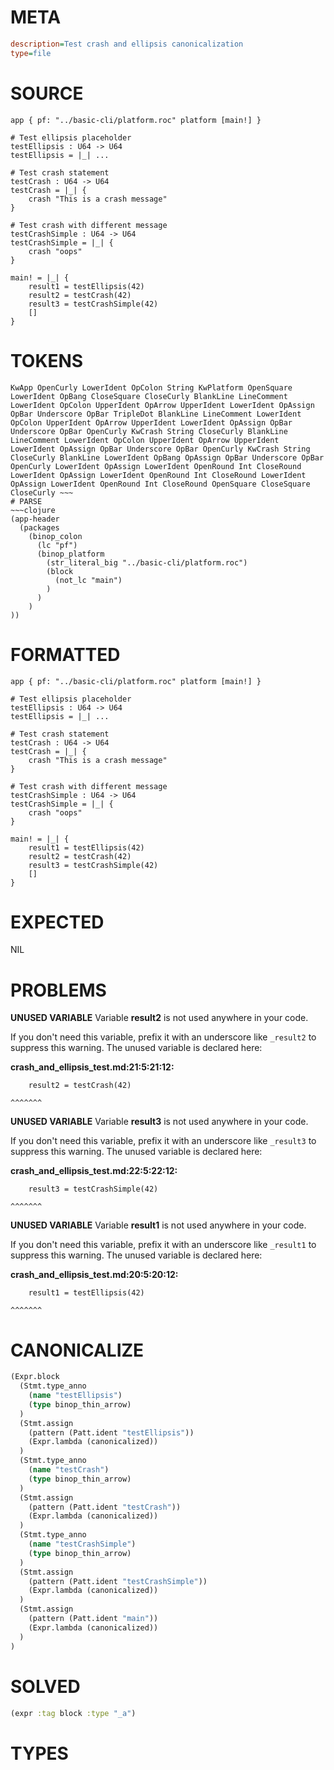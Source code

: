 # META
~~~ini
description=Test crash and ellipsis canonicalization
type=file
~~~
# SOURCE
~~~roc
app { pf: "../basic-cli/platform.roc" platform [main!] }

# Test ellipsis placeholder
testEllipsis : U64 -> U64
testEllipsis = |_| ...

# Test crash statement
testCrash : U64 -> U64
testCrash = |_| {
	crash "This is a crash message"
}

# Test crash with different message
testCrashSimple : U64 -> U64
testCrashSimple = |_| {
	crash "oops"
}

main! = |_| {
    result1 = testEllipsis(42)
    result2 = testCrash(42)
    result3 = testCrashSimple(42)
    []
}
~~~
# TOKENS
~~~text
KwApp OpenCurly LowerIdent OpColon String KwPlatform OpenSquare LowerIdent OpBang CloseSquare CloseCurly BlankLine LineComment LowerIdent OpColon UpperIdent OpArrow UpperIdent LowerIdent OpAssign OpBar Underscore OpBar TripleDot BlankLine LineComment LowerIdent OpColon UpperIdent OpArrow UpperIdent LowerIdent OpAssign OpBar Underscore OpBar OpenCurly KwCrash String CloseCurly BlankLine LineComment LowerIdent OpColon UpperIdent OpArrow UpperIdent LowerIdent OpAssign OpBar Underscore OpBar OpenCurly KwCrash String CloseCurly BlankLine LowerIdent OpBang OpAssign OpBar Underscore OpBar OpenCurly LowerIdent OpAssign LowerIdent OpenRound Int CloseRound LowerIdent OpAssign LowerIdent OpenRound Int CloseRound LowerIdent OpAssign LowerIdent OpenRound Int CloseRound OpenSquare CloseSquare CloseCurly ~~~
# PARSE
~~~clojure
(app-header
  (packages
    (binop_colon
      (lc "pf")
      (binop_platform
        (str_literal_big "../basic-cli/platform.roc")
        (block
          (not_lc "main")
        )
      )
    )
))
~~~
# FORMATTED
~~~roc
app { pf: "../basic-cli/platform.roc" platform [main!] }

# Test ellipsis placeholder
testEllipsis : U64 -> U64
testEllipsis = |_| ...

# Test crash statement
testCrash : U64 -> U64
testCrash = |_| {
	crash "This is a crash message"
}

# Test crash with different message
testCrashSimple : U64 -> U64
testCrashSimple = |_| {
	crash "oops"
}

main! = |_| {
	result1 = testEllipsis(42)
	result2 = testCrash(42)
	result3 = testCrashSimple(42)
	[]
}
~~~
# EXPECTED
NIL
# PROBLEMS
**UNUSED VARIABLE**
Variable **result2** is not used anywhere in your code.

If you don't need this variable, prefix it with an underscore like `_result2` to suppress this warning.
The unused variable is declared here:

**crash_and_ellipsis_test.md:21:5:21:12:**
```roc
    result2 = testCrash(42)
```
    ^^^^^^^


**UNUSED VARIABLE**
Variable **result3** is not used anywhere in your code.

If you don't need this variable, prefix it with an underscore like `_result3` to suppress this warning.
The unused variable is declared here:

**crash_and_ellipsis_test.md:22:5:22:12:**
```roc
    result3 = testCrashSimple(42)
```
    ^^^^^^^


**UNUSED VARIABLE**
Variable **result1** is not used anywhere in your code.

If you don't need this variable, prefix it with an underscore like `_result1` to suppress this warning.
The unused variable is declared here:

**crash_and_ellipsis_test.md:20:5:20:12:**
```roc
    result1 = testEllipsis(42)
```
    ^^^^^^^


# CANONICALIZE
~~~clojure
(Expr.block
  (Stmt.type_anno
    (name "testEllipsis")
    (type binop_thin_arrow)
  )
  (Stmt.assign
    (pattern (Patt.ident "testEllipsis"))
    (Expr.lambda (canonicalized))
  )
  (Stmt.type_anno
    (name "testCrash")
    (type binop_thin_arrow)
  )
  (Stmt.assign
    (pattern (Patt.ident "testCrash"))
    (Expr.lambda (canonicalized))
  )
  (Stmt.type_anno
    (name "testCrashSimple")
    (type binop_thin_arrow)
  )
  (Stmt.assign
    (pattern (Patt.ident "testCrashSimple"))
    (Expr.lambda (canonicalized))
  )
  (Stmt.assign
    (pattern (Patt.ident "main"))
    (Expr.lambda (canonicalized))
  )
)
~~~
# SOLVED
~~~clojure
(expr :tag block :type "_a")
~~~
# TYPES
~~~roc
~~~

